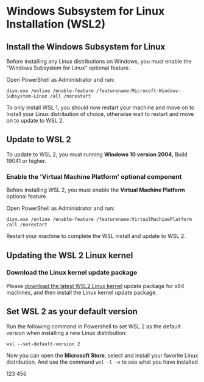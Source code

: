 # Windows Subsystem for Linux Installation (WSL2)

## Install the Windows Subsystem for Linux

Before installing any Linux distributions on Windows, you must enable the "Windows Subsystem for Linux" optional feature.

Open PowerShell as Administrator and run:

`dism.exe /online /enable-feature /featurename:Microsoft-Windows-Subsystem-Linux /all /norestart`

To only install WSL 1, you should now restart your machine and move on to Install your Linux distribution of choice, otherwise wait to restart and move on to update to WSL 2.

## Update to WSL 2

To update to WSL 2, you must running **Windows 10 version 2004**, Build 19041 or higher.

### Enable the 'Virtual Machine Platform' optional component

Before installing WSL 2, you must enable the **Virtual Machine Platform** optional feature.

Open PowerShell as Administrator and run:

`dism.exe /online /enable-feature /featurename:VirtualMachinePlatform /all /norestart`

Restart your machine to complete the WSL install and update to WSL 2.

## Updating the WSL 2 Linux kernel

### Download the Linux kernel update package

Please [download the latest WSL2 Linux kernel](https://wslstorestorage.blob.core.windows.net/wslblob/wsl_update_x64.msi) update package for x64 machines, and then install the Linux kernel update package.

## Set WSL 2 as your default version

Run the following command in Powershell to set WSL 2 as the default version when installing a new Linux distribution:

`wsl --set-default-version 2`

Now you can open the **Microsoft Store**, select and install your favorite Linux distribution. And use the command `wsl -l -v` to see what you have installed


123
456